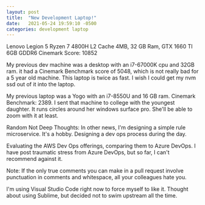 ```yaml
---
layout: post
title:  "New Development Laptop!"
date:   2021-05-24 19:59:10 -0500
categories: development laptop
---
```

Lenovo Legion 5 Ryzen 7 4800H L2 Cache 4MB, 32 GB Ram, GTX 1660 TI 6GB GDDR6
Cinemark Score: 10852

My previous dev machine was a desktop with an i7-67000K cpu and 32GB ram.
it had a Cinemark Benchmark score of 5048, which is not really bad for a 5 year old machine.
This laptop is twice as fast. I wish I could get my nvm ssd out of it into the laptop.

My previous laptop was a Yogo with an i7-8550U and 16 GB ram. Cinemark Benchmark: 2389.
I sent that machine to college with the youngest daughter. It runs circles around her windows surface pro.
She'll be able to zoom with it at least.

Random Not Deep Thoughts:
In other news, I'm designing a simple rule microservice. It's a hobby.
Designing a dev ops process during the day.

Evaluating the AWS Dev Ops offerings, comparing them to Azure DevOps.
I have post traumatic stress from Azure DevOps, but so far, I can't recommend against it.

Note: If the only true comments you can make in a pull request involve punctuation in comments and
whitespace, all your colleagues hate you. 

I'm using Visual Studio Code right now to force myself to like it. Thought about using Sublime, 
but decided not to swim upstream all the time.

[jekyll-docs]: https://jekyllrb.com/docs/home
[jekyll-gh]:   https://github.com/jekyll/jekyll
[jekyll-talk]: https://talk.jekyllrb.com/
